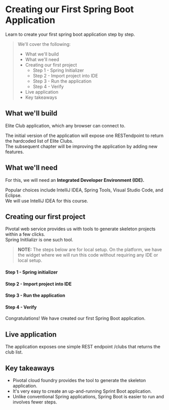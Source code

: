 # Creating our First Spring Boot Application

Learn to create your first spring boot application step by step.

> We'll cover the following:
>
> - What we'll build
> - What we'll need
> - Creating our first project
>   - Step 1 - Spring Initializer
>   - Step 2 - Import project into IDE
>   - Step 3 - Run the application
>   - Step 4 - Verify
> - Live application
> - Key takeaways

## What we'll build

Elite Club application, which any browser can connect to.

The initial version of the application will expose one RESTendpoint to return the hardcoded list of Elite Clubs.  
 The subsequent chapter will be improving the application by adding new features.

## What we'll need

For this, we will need an **Integrated Developer Environment (IDE).**

Popular choices include IntelliJ IDEA, Spring Tools, Visual Studio Code, and Eclipse.  
 We will use IntelliJ IDEA for this course.

## Creating our first project

Pivotal web service provides us with tools to generate skeleton projects within a few clicks.  
 Spring Initlializr is one such tool.

> **NOTE:** The steps below are for local setup. On the platform, we have the widget where we will run this code without requiring any IDE or local setup.

#### Step 1 - Spring initializer

#### Step 2 - Import project into IDE

#### Step 3 - Run the application

#### Step 4 - Verify

Congratulations! We have created our first Spring Boot application.

## Live application

The application exposes one simple REST endpoint /clubs that returns the club list.

## Key takeaways

- Pivotal cloud foundry provides the tool to generate the skeleton application.
- It's very easy to create an up-and-running Sprint Boot application.
- Unlike conventional Spring applications, Spring Boot is easier to run and involves fewer steps.
